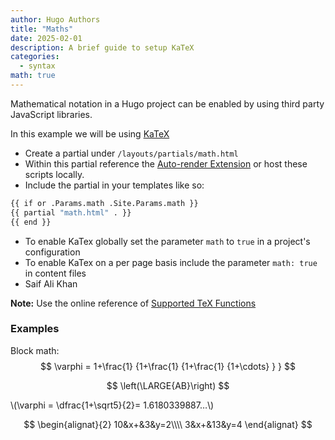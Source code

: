 ```yaml
---
author: Hugo Authors
title: "Maths"
date: 2025-02-01
description: A brief guide to setup KaTeX
categories:
  - syntax
math: true
---
```


Mathematical notation in a Hugo project can be enabled by using third party JavaScript libraries.
<!--more-->

In this example we will be using [KaTeX](https://katex.org/)

- Create a partial under `/layouts/partials/math.html`
- Within this partial reference the [Auto-render Extension](https://katex.org/docs/autorender.html) or host these scripts locally.
- Include the partial in your templates like so:  

```bash
{{ if or .Params.math .Site.Params.math }}
{{ partial "math.html" . }}
{{ end }}
```

- To enable KaTex globally set the parameter `math` to `true` in a project's configuration
- To enable KaTex on a per page basis include the parameter `math: true` in content files
- Saif Ali Khan

**Note:** Use the online reference of [Supported TeX Functions](https://katex.org/docs/supported.html)


### Examples



Block math:
$$
 \varphi = 1+\frac{1} {1+\frac{1} {1+\frac{1} {1+\cdots} } } 
$$

$$
\left(\LARGE{AB}\right)
$$

\\(\varphi = \dfrac{1+\sqrt5}{2}= 1.6180339887…\\)


$$
\begin{alignat}{2}
   10&x+&3&y=2\\\\
   3&x+&13&y=4
\end{alignat}
$$